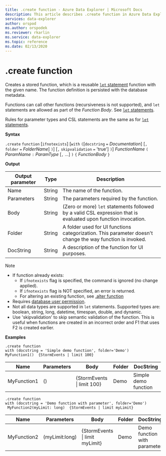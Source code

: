 ```yaml
---
title: .create function - Azure Data Explorer | Microsoft Docs
description: This article describes .create function in Azure Data Explorer.
services: data-explorer
author: orspod
ms.author: orspodek
ms.reviewer: rkarlin
ms.service: data-explorer
ms.topic: reference
ms.date: 02/13/2020
---
```

# .create function

Creates a stored function, which is a reusable [`let` statement](../query/letstatement.md)
function with the given name. The function definition is persisted with the database metadata.

Functions can call other functions (recursiveness is not supported), and `let` statements are allowed as part of the *Function Body*. See [`let` statements](../query/letstatement.md).

Rules for parameter types and CSL statements are the same as for [`let` statements](../query/letstatement.md).
    
**Syntax**

`.create` `function` [`ifnotexists`] [`with` `(`[`docstring` `=` *Documentation*] [`,` `folder` `=` *FolderName*] `)`] [`,` `skipvalidation` `=` 'true'] `)`]
*FunctionName* `(` *ParamName* `:` *ParamType* [`,` ...] `)` `{` *FunctionBody* `}`

**Output**    
    
|Output parameter |Type |Description
|---|---|--- 
|Name  |String |The name of the function. 
|Parameters  |String |The parameters required by the function.
|Body  |String |(Zero or more) `let` statements followed by a valid CSL expression that is evaluated upon function invocation.
|Folder|String|A folder used for UI functions categorization. This parameter doesn't change the way function is invoked.
|DocString|String|A description of the function for UI purposes.

> [!NOTE]
> * If function already exists:
>    * If `ifnotexists` flag is specified, the command is ignored (no change applied).
>    * If `ifnotexists` flag is NOT specified, an error is returned.
>    * For altering an existing function, see [.alter function](alter-function.md)
> * Requires [database user permission](../management/access-control/role-based-authorization.md).
> * Not all data types are supported in `let` statements. Supported types are: boolean, string, long, datetime, timespan, double, and dynamic.
> * Use 'skipvalidation' to skip semantic validation of the function. This is useful when functions are created in an incorrect order and F1 that uses F2 is created earlier.

**Examples** 

```
.create function 
with (docstring = 'Simple demo function', folder='Demo')
MyFunction1()  {StormEvents | limit 100}
```

|Name|Parameters|Body|Folder|DocString|
|---|---|---|---|---|
|MyFunction1|()|{StormEvents &#124; limit 100}|Demo|Simple demo function|

```
.create function
with (docstring = 'Demo function with parameter', folder='Demo')
 MyFunction2(myLimit: long)  {StormEvents | limit myLimit}
```

|Name|Parameters|Body|Folder|DocString|
|---|---|---|---|---|
|MyFunction2|(myLimit:long)|{StormEvents &#124; limit myLimit}|Demo|Demo function with parameter|